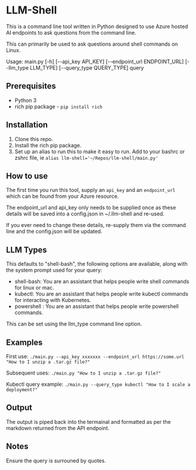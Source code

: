# LLM-Shell

This is a command line tool written in Python designed to use Azure hosted AI endpoints to ask questions from the command line.

This can primarily be used to ask questions around shell commands on Linux.

Usage: main.py [-h] [--api_key API_KEY] [--endpoint_url ENDPOINT_URL] [--llm_type LLM_TYPE] [--query_type QUERY_TYPE] query

## Prerequisites

* Python 3
* rich pip package - `pip install rich`

## Installation

1. Clone this repo.
2. Install the rich pip package.
3. Set up an alias to run this to make it easy to run. Add to your bashrc or zshrc file, ie `alias llm-shell='~/Repos/llm-shell/main.py'`

## How to use

The first time you run this tool, supply an `api_key` and an `endpoint_url` which can be found from your Azure resource. 

The endpoint_url and api_key only needs to be supplied once as these details will be saved into a config.json in ~/.llm-shell and re-used.

If you ever need to change these details, re-supply them via the command line and the config.json will be updated.

## LLM Types

This defaults to "shell-bash", the following options are available, along with the system prompt used for your query:

* shell-bash: You are an assistant that helps people write shell commands for linux or mac.
* kubectl: You are an assistant that helps people write kubectl commands for interacting with Kubernetes.
* powershell : You are an assistant that helps people write powershell commands.

This can be set using the llm_type command line option.

## Examples

First use: `./main.py --api_key xxxxxxx --endpoint_url https://some.url "How to I unzip a .tar.gz file?"`

Subsequent uses: `./main.py "How to I unzip a .tar.gz file?"`

Kubectl query example: `./main.py --query_type kubectl "How to I scale a deployment?"`

## Output

The output is piped back into the termainal and formatted as per the markdown returned from the API endpoint.

## Notes

Ensure the query is surrouned by quotes.
